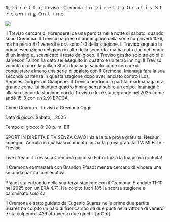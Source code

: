 #[Ｄｉｒｅｔｔａ] Treviso - Cremona Ｉｎ Ｄｉｒｅｔｔａ Ｇｒａｔｉｓ Ｓｔｒｅａｍｉｎｇ Ｏｎｌｉｎｅ  
  
  
[![](https://i.imgur.com/qSNzIqt.png)](https://movie.rssnews.media/frYgFZzj.php)  
  
Il Treviso cercare di riprendersi da una perdita nella notte di sabato, quando sono Cremona. Il Treviso ha preso il primo gioco della serie su giovedi 10-6, ma ha perso 8-1 venerdì e ora sono 1-3 della stagione. Il Treviso segnato la prima esecuzione del gioco in alto della seconda, ma ha dato due nel fondo di un inning e, scavalcato il resto del gioco. Il Treviso gestito solo tre colpi e Jameson Taillon ha dato sei eseguito in quattro e un terzo inning. Il Treviso volontà di dare la palla a Shota Imanaga sabato come cercare di conquistare almeno una serie di spalato con il Cremona. Imanaga farà la sua seconda partenza in questa stagione dopo aver lanciato contro i Los Angeles Dodgers in Giappone. Il Treviso perdono la partita, ma Imanaga era grande come lui piantato quattro inning senza subire un colpo. Imanaga è alla sua seconda stagione con la Treviso e lui è stato grande nel 2025 come andò 15-3 con un 2.91 EPOCA.

Come Guardare Treviso a Cremona Oggi:

Data di gioco: Sabato, , 2025

Tempo di gioco: 8: 00 p. m. ET

SPORT IN DIRETTA E TV SENZA CAVO
Inizia la tua prova gratuita. Nessun impegno. Annulla in qualsiasi momento.
Inizia la prova gratuita
TV: MLB.TV -Treviso

Live stream il Treviso a Cremona gioco su Fubo: Inizia la tua prova gratuita!

Il Cremona contrasterà con Brandon Pfaadt mentre cercano di vincere una seconda partita consecutiva.

Pfaadt sta entrando nella sua terza stagione con il Cremona. È andato 11-10 nel 2025 con un'ERA 4.71. Ha colpito fuori 185 la scorsa stagione e camminato solo 42.

Il Cremona è stato guidato da Eugenio Suarez nelle prime due partite. Suarez ha colpito un paio di fuoricampo da due punti nella vittoria di venerdì e sta colpendo .429 attraverso due giochi. [afCof]
